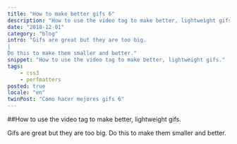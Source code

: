 ```yaml
---
title: "How to make better gifs 6"
description: "How to use the video tag to make better, lightweight gifs."
date: "2018-12-01"
category: "blog"
intro: "Gifs are great but they are too big.
|
Do this to make them smaller and better."
snippet: "How to use the video tag to make better, lightweight gifs."
tags:
    - css3
    - perfmatters
posted: true
locale: "en"
twinPost: "Como hacer mejores gifs 6"
---
```


##How to use the video tag to make better, lightweight gifs.

Gifs are great but they are too big. Do this to make them smaller and better.